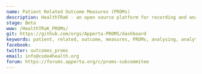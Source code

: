 ```yaml
---
name: Patient Related Outcome Measures (PROMs)
description: HealthTRaK - an open source platform for recording and analysing PROMs 
stage: Beta
www: /HealthTRaK_PROMs/
git: https://github.com/orgs/Apperta-PROMS/dashboard
keywords: patient, related, outcome, measures, PROMs, analysing, analytics, reports
facebook: 
twitter: outcomes_proms
email: info@code4health.org
forum: https://forums.apperta.org/c/proms-subcommitee 
--- 
```

